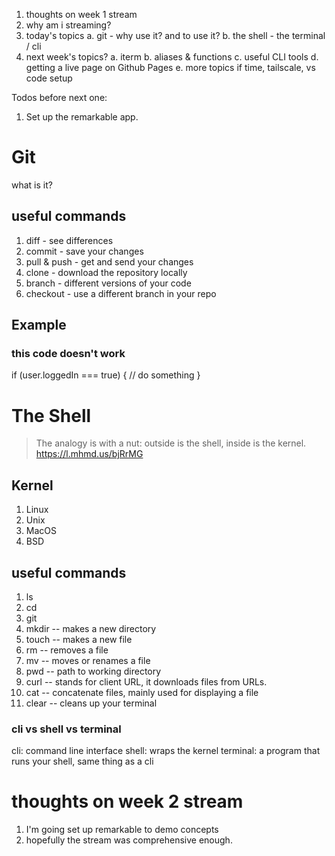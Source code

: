 1. thoughts on week 1 stream
2. why am i streaming?
3. today's topics
  a. git - why use it? and to use it?
  b. the shell - the terminal / cli
4. next week's topics?
  a. iterm
  b. aliases & functions
  c. useful CLI tools
  d. getting a live page on Github Pages
  e. more topics if time, tailscale, vs code setup
  

Todos before next one:
1. Set up the remarkable app.

# Git
what is it?

## useful commands
1. diff - see differences
2. commit - save your changes
3. pull & push - get and send your changes
4. clone - download the repository locally
5. branch - different versions of your code
6. checkout - use a different branch in your repo

## Example

### this code doesn't work
if (user.loggedIn === true) {
  // do something
}

# The Shell
> The analogy is with a nut: outside is the shell, inside is the kernel. 
https://l.mhmd.us/bjRrMG

## Kernel
1. Linux
2. Unix
3. MacOS
4. BSD

## useful commands
1. ls
2. cd
3. git
4. mkdir -- makes a new directory
5. touch -- makes a new file
6. rm -- removes a file
7. mv -- moves or renames a file
8. pwd -- path to working directory
9. curl -- stands for client URL, it downloads files from URLs.
10. cat -- concatenate files, mainly used for displaying a file
11. clear -- cleans up your terminal

### cli vs shell vs terminal
cli: command line interface
shell: wraps the kernel
terminal: a program that runs your shell, same thing as a cli

# thoughts on week 2 stream
1. I'm going set up remarkable to demo concepts
2. hopefully the stream was comprehensive enough.
